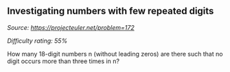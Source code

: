 Investigating numbers with few repeated digits
----------------------------------------------

*Source: https://projecteuler.net/problem=172*


*Difficulty rating: 55%*

How many 18-digit numbers n (without leading zeros) are there such that
no digit occurs more than three times in n?
